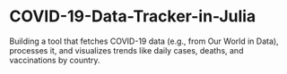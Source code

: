 # COVID-19-Data-Tracker-in-Julia
Building a tool that fetches COVID-19 data (e.g., from Our World in Data), processes it, and visualizes trends like daily cases, deaths, and vaccinations by country.
